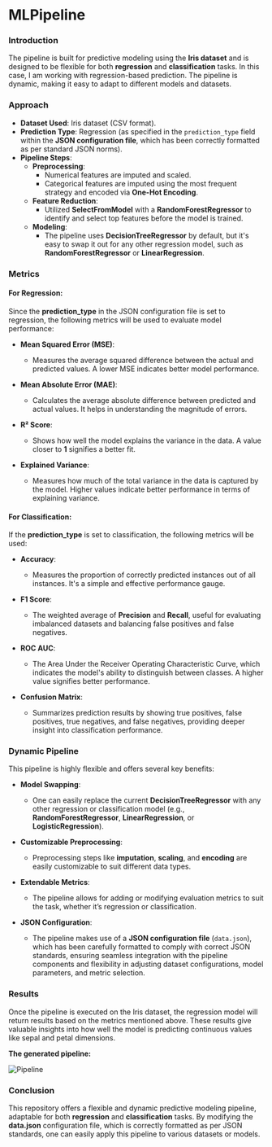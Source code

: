 # MLPipeline 

### **Introduction**
The pipeline is built for predictive modeling using the **Iris dataset** and is designed to be flexible for both **regression** and **classification** tasks. In this case, I am working with regression-based prediction. The pipeline is dynamic, making it easy to adapt to different models and datasets.


### **Approach**
- **Dataset Used**: Iris dataset (CSV format).
- **Prediction Type**: Regression (as specified in the `prediction_type` field within the **JSON configuration file**, which has been correctly formatted as per standard JSON norms).
- **Pipeline Steps**:
  - **Preprocessing**: 
    - Numerical features are imputed and scaled.
    - Categorical features are imputed using the most frequent strategy and encoded via **One-Hot Encoding**.
  - **Feature Reduction**: 
    - Utilized **SelectFromModel** with a **RandomForestRegressor** to identify and select top features before the model is trained.
  - **Modeling**:
    - The pipeline uses **DecisionTreeRegressor** by default, but it's easy to swap it out for any other regression model, such as **RandomForestRegressor** or **LinearRegression**.
  
### **Metrics**

#### For Regression:
Since the **prediction_type** in the JSON configuration file is set to regression, the following metrics will be used to evaluate model performance:
- **Mean Squared Error (MSE)**: 
  - Measures the average squared difference between the actual and predicted values. A lower MSE indicates better model performance.
  
- **Mean Absolute Error (MAE)**:
  - Calculates the average absolute difference between predicted and actual values. It helps in understanding the magnitude of errors.
  
- **R² Score**: 
  - Shows how well the model explains the variance in the data. A value closer to **1** signifies a better fit.

- **Explained Variance**:
  - Measures how much of the total variance in the data is captured by the model. Higher values indicate better performance in terms of explaining variance.

#### For Classification:
If the **prediction_type** is set to classification, the following metrics will be used:
- **Accuracy**: 
  - Measures the proportion of correctly predicted instances out of all instances. It's a simple and effective performance gauge.
  
- **F1 Score**: 
  - The weighted average of **Precision** and **Recall**, useful for evaluating imbalanced datasets and balancing false positives and false negatives.
  
- **ROC AUC**: 
  - The Area Under the Receiver Operating Characteristic Curve, which indicates the model's ability to distinguish between classes. A higher value signifies better performance.

- **Confusion Matrix**:
  - Summarizes prediction results by showing true positives, false positives, true negatives, and false negatives, providing deeper insight into classification performance.

### **Dynamic Pipeline**
This pipeline is highly flexible and offers several key benefits:
- **Model Swapping**: 
  - One can easily replace the current **DecisionTreeRegressor** with any other regression or classification model (e.g., **RandomForestRegressor**, **LinearRegression**, or **LogisticRegression**).
  
- **Customizable Preprocessing**: 
  - Preprocessing steps like **imputation**, **scaling**, and **encoding** are easily customizable to suit different data types.

- **Extendable Metrics**:
  - The pipeline allows for adding or modifying evaluation metrics to suit the task, whether it’s regression or classification.

- **JSON Configuration**:
  - The pipeline makes use of a **JSON configuration file** (`data.json`), which has been carefully formatted to comply with correct JSON standards, ensuring seamless integration with the pipeline components and flexibility in adjusting dataset configurations, model parameters, and metric selection.

### **Results**
Once the pipeline is executed on the Iris dataset, the regression model will return results based on the metrics mentioned above. These results give valuable insights into how well the model is predicting continuous values like sepal and petal dimensions.

**The generated pipeline:**

![Pipeline](https://github.com/user-attachments/assets/35602f68-bc1b-40fc-958b-218b0dd05a06)


### **Conclusion**
This repository offers a flexible and dynamic predictive modeling pipeline, adaptable for both **regression** and **classification** tasks. By modifying the **data.json** configuration file, which is correctly formatted as per JSON standards, one can easily apply this pipeline to various datasets or models.
